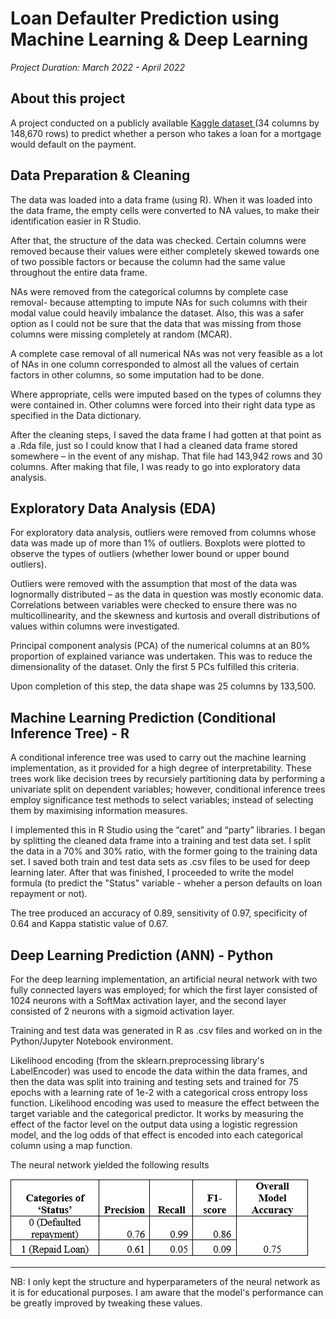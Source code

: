 # Loan Defaulter Prediction using Machine Learning & Deep Learning 

*Project Duration: March 2022 - April 2022*

## About this project

A project conducted on a publicly available  <a href ="https://www.kaggle.com/datasets/yasserh/loan-default-dataset?select=Loan_Default.csv."> Kaggle dataset </a>  (34 columns by 148,670 rows) to predict whether a person who takes a loan for a mortgage would default on the payment. 

## Data Preparation & Cleaning

The data was loaded into a data frame (using R). When it was loaded into the data frame, the empty cells were converted to NA values, to make their identification easier in R Studio. 

After that, the structure of the data was checked. Certain columns were removed because their values were either completely skewed towards one of two possible factors or because the column had the same value throughout the entire data frame.  


NAs were removed from the categorical columns by complete case removal- because attempting to impute NAs for such columns with their modal value could heavily imbalance the dataset. Also, this was a safer option as I could not be sure that the data that was missing from those columns were missing completely at random (MCAR). 

A complete case removal of all numerical NAs was not very feasible as a lot of NAs in one column corresponded to almost all the values of certain factors in other columns, so some imputation had to be done. 

Where appropriate, cells were imputed based on the types of columns they were contained in. Other columns were forced into their right data type as specified in the Data dictionary.

After the cleaning steps, I saved the data frame I had gotten at that point as a .Rda file, just so I could know that I had a cleaned data frame stored somewhere – in the event of any mishap. That file had 143,942 rows and 30 columns.
After making that file, I was ready to go into exploratory data analysis.


## Exploratory Data Analysis (EDA)

For exploratory data analysis, outliers were removed from columns whose data was made up of more than 1% of outliers. Boxplots were plotted to observe the types of outliers (whether lower bound or upper bound outliers).

Outliers were removed with the assumption that most of the data was lognormally distributed – as the data in question was mostly economic data. Correlations between variables were checked to ensure there was no multicollinearity, and the skewness and kurtosis and overall distributions of values within columns were investigated.

Principal component analysis (PCA) of the numerical columns at an 80% proportion of explained variance was undertaken. This was to reduce the dimensionality of the dataset. Only the first 5 PCs fulfilled this criteria.

Upon completion of this step, the data shape was 25 columns by 133,500.



## Machine Learning Prediction (Conditional Inference Tree) - R

A conditional inference tree was used to carry out the machine learning implementation, as it provided for a high degree of interpretability. These trees work like decision trees by recursiely partitioning data by performing a univariate split on dependent variables; however, conditional inference trees employ significance test methods to select variables; instead of selecting them by maximising information measures.  


I implemented this in R Studio using the “caret” and “party” libraries. I began by splitting the cleaned data frame into a training and test data set. I split the data in a 70% and 30% ratio, with the former going to the training data set. I saved both train and test data sets as .csv files to be used for deep learning later. After that was finished, I proceeded to write the model formula (to predict the "Status" variable - wheher a person defaults on loan repayment or not).

The tree produced an accuracy of 0.89, sensitivity of 0.97, specificity of 0.64 and Kappa statistic value of 0.67.


## Deep Learning Prediction (ANN) - Python

For the deep learning implementation, an artificial neural network with two fully connected layers was employed; for which the first layer consisted of 1024 neurons with a SoftMax activation layer, and the second layer consisted of 2 neurons with a sigmoid activation layer.

Training and test data was generated in R as .csv files and worked on in the Python/Jupyter Notebook environment.

Likelihood encoding (from the sklearn.preprocessing library's LabelEncoder) was used to encode the data within the data frames, and then the data was split into training and testing sets and trained for 75 epochs with a learning rate of 1e-2 with a categorical cross entropy loss function. 
Likelihood encoding was used to measure the effect between the target variable and the categorical predictor. It works by measuring the effect of the factor level on the output data using a logistic regression model, and the log odds of that effect is encoded into each categorical column using a map function.

The neural network yielded the following results

![neural-network-results](https://github.com/edudzi-mamattah/loan-default-prediction/blob/main/Neural%20Network%20Results.PNG)



---

NB: I only kept the structure and hyperparameters of the neural network as it is for educational purposes. I am aware that the model's performance can be greatly improved by tweaking these values.



